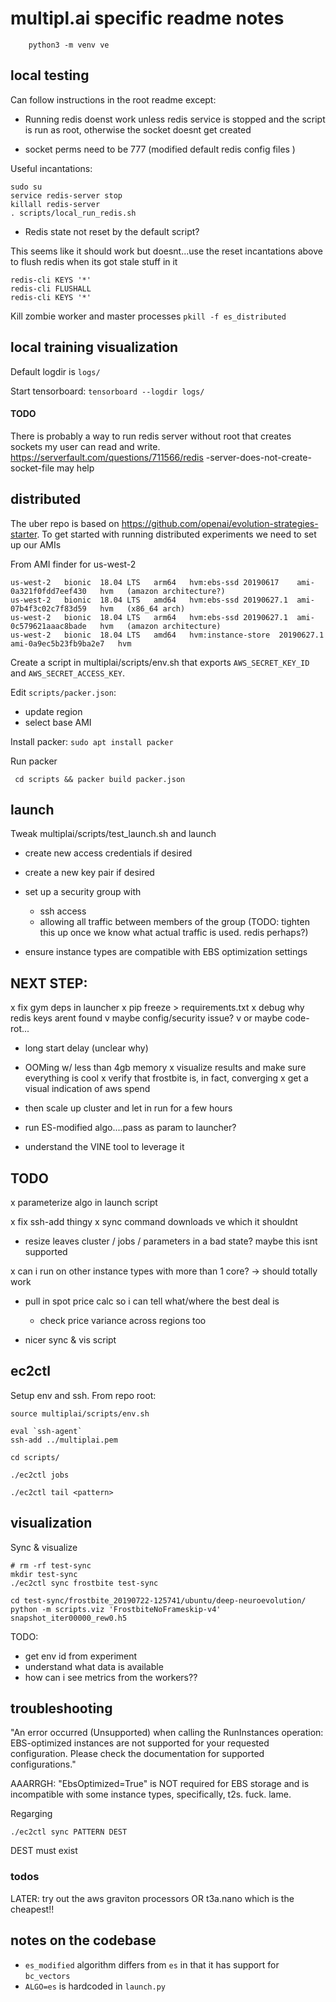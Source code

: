 # multipl.ai specific readme notes


        python3 -m venv ve
               
## local testing

Can follow instructions in the root readme except:

- Running redis doenst work unless redis service is stopped and the
 script is run as root, otherwise the socket doesnt get created                

- socket perms need to be 777 (modified default redis config files
)               

Useful incantations:

```
sudo su
service redis-server stop
killall redis-server
. scripts/local_run_redis.sh
```

- Redis state not reset by the default script?

This seems like it should work but doesnt...use the reset incantations above
 to flush redis when its got stale stuff in it
```
redis-cli KEYS '*'
redis-cli FLUSHALL
redis-cli KEYS '*'
```

Kill zombie worker and master processes
`pkill -f es_distributed`


## local training visualization

Default logdir is `logs/`

Start tensorboard: 
`tensorboard --logdir logs/`


#### TODO
There is probably a way to run redis server without root that creates sockets
 my user can read and write. https://serverfault.com/questions/711566/redis
 -server-does-not-create-socket-file may help
               
## distributed 

       
The uber repo is based on https://github.com/openai/evolution-strategies-starter. To get started with running distributed experiments we need to set up our AMIs 

From AMI finder for us-west-2

    us-west-2	bionic	18.04 LTS	arm64	hvm:ebs-ssd	20190617	ami-0a321f0fdd7eef430	hvm   (amazon architecture?)
    us-west-2	bionic	18.04 LTS	amd64	hvm:ebs-ssd	20190627.1	ami-07b4f3c02c7f83d59	hvm   (x86_64 arch)
    us-west-2	bionic	18.04 LTS	arm64	hvm:ebs-ssd	20190627.1	ami-0c579621aaac8bade	hvm   (amazon architecture)
    us-west-2	bionic	18.04 LTS	amd64	hvm:instance-store	20190627.1	ami-0a9ec5b23fb9ba2e7	hvm


Create a script in multiplai/scripts/env.sh that exports `AWS_SECRET_KEY_ID` and `AWS_SECRET_ACCESS_KEY`.

Edit `scripts/packer.json`:

- update region
- select base AMI

Install packer: `sudo apt install packer`


Run packer

     cd scripts && packer build packer.json




## launch


Tweak multiplai/scripts/test_launch.sh and launch

- create new access credentials if desired
- create a new key pair if desired
- set up a security group with
    - ssh access
    - allowing all traffic between members of the group 
      (TODO: tighten this up once we know what actual traffic is used. redis perhaps?)

- ensure instance types are compatible with EBS optimization settings



## NEXT STEP:

x fix gym deps in launcher
x pip freeze > requirements.txt
x debug why redis keys arent found
  v maybe config/security issue?
  v or maybe code-rot...
  - long start delay (unclear why)
  - OOMing w/ less than 4gb memory
x visualize results and make sure everything is cool
x verify that frostbite is, in fact, converging
x get a visual indication of aws spend

- then scale up cluster and let in run for a few hours
- run ES-modified algo....pass as param to launcher?
- understand the VINE tool to leverage it


## TODO
x parameterize algo in launch script

x fix ssh-add thingy
x sync command downloads ve which it shouldnt
- resize leaves cluster / jobs / parameters in a bad state? maybe this isnt 
supported

x can i run on other instance types with more than 1 core?
    -> should totally work
    
- pull in spot price calc so i can tell what/where the best deal is
    - check price variance across regions too 

- nicer sync & vis script

## ec2ctl

Setup env and ssh. From repo root:

    source multiplai/scripts/env.sh

    eval `ssh-agent`
    ssh-add ../multiplai.pem
    
    cd scripts/
        
    ./ec2ctl jobs
    
    ./ec2ctl tail <pattern>


## visualization


Sync & visualize

    # rm -rf test-sync
    mkdir test-sync
    ./ec2ctl sync frostbite test-sync

    cd test-sync/frostbite_20190722-125741/ubuntu/deep-neuroevolution/
    python -m scripts.viz 'FrostbiteNoFrameskip-v4' snapshot_iter00000_rew0.h5

TODO: 
- get env id from experiment
- understand what data is available
- how can i see metrics from the workers??


## troubleshooting

"An error occurred (Unsupported) when calling the RunInstances operation: EBS-optimized instances are not supported for your requested configuration. Please check the documentation for supported configurations."

AAARRGH: "EbsOptimized=True" is NOT required for EBS storage and is incompatible with some instance types, specifically, t2s. fuck. lame.  


Regarging 

    ./ec2ctl sync PATTERN DEST

DEST must exist 

### todos


LATER: try out the aws graviton processors OR t3a.nano which is the cheapest!!



## notes on the codebase


- `es_modified` algorithm differs from `es` in that it has support for
 `bc_vectors`
- `ALGO=es` is hardcoded in `launch.py`



  
